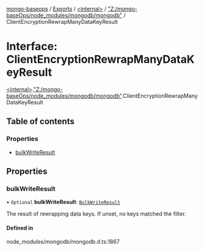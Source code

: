 [mongo-baseops](../README.md) / [Exports](../modules.md) / [\<internal\>](../modules/internal_.md) / ["Z:/mongo-baseOps/node\_modules/mongodb/mongodb"](../modules/internal_._Z__mongo_baseOps_node_modules_mongodb_mongodb_.md) / ClientEncryptionRewrapManyDataKeyResult

# Interface: ClientEncryptionRewrapManyDataKeyResult

[\<internal\>](../modules/internal_.md).["Z:/mongo-baseOps/node\_modules/mongodb/mongodb"](../modules/internal_._Z__mongo_baseOps_node_modules_mongodb_mongodb_.md).ClientEncryptionRewrapManyDataKeyResult

## Table of contents

### Properties

- [bulkWriteResult](internal_._Z__mongo_baseOps_node_modules_mongodb_mongodb_.ClientEncryptionRewrapManyDataKeyResult.md#bulkwriteresult)

## Properties

### bulkWriteResult

• `Optional` **bulkWriteResult**: [`BulkWriteResult`](../classes/internal_._Z__mongo_baseOps_node_modules_mongodb_mongodb_.BulkWriteResult.md)

The result of rewrapping data keys. If unset, no keys matched the filter.

#### Defined in

node_modules/mongodb/mongodb.d.ts:1867
